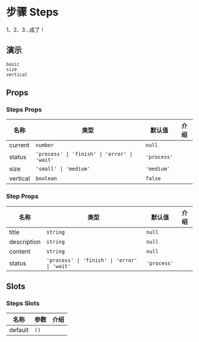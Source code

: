 # 步骤 Steps
<!--single-column-->
1、2、3...成了！
## 演示
```demo
basic
size
vertical
```

## Props
### Steps Props
|名称|类型|默认值|介绍|
|-|-|-|-|
|current|`number`|`null`||
|status|`'process' \| 'finish' \| 'error' \| 'wait'`|`'process'`||
|size|`'small' \| 'medium'`|`'medium'`||
|vertical|`boolean`|`false`||

### Step Props
|名称|类型|默认值|介绍|
|-|-|-|-|
|title|`string`|`null`||
|description|`string`|`null`||
|content|`string`|`null`||
|status|`'process' \| 'finish' \| 'error' \| 'wait'`|`'process'`||

## Slots
### Steps Slots
|名称|参数|介绍|
|-|-|-|
|default|`()`||